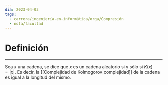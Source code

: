 ```yaml
---
dia: 2023-04-03
tags:
  - carrera/ingeniería-en-informática/orga/Compresión
  - nota/facultad
---
```

# Definición
---
Sea $x$ una cadena, se dice que $x$ es un cadena aleatorio si y sólo si $K(x) = |x|$. Es decir, la [[Complejidad de Kolmogorov|complejidad]] de la cadena es igual a la longitud del mismo.
